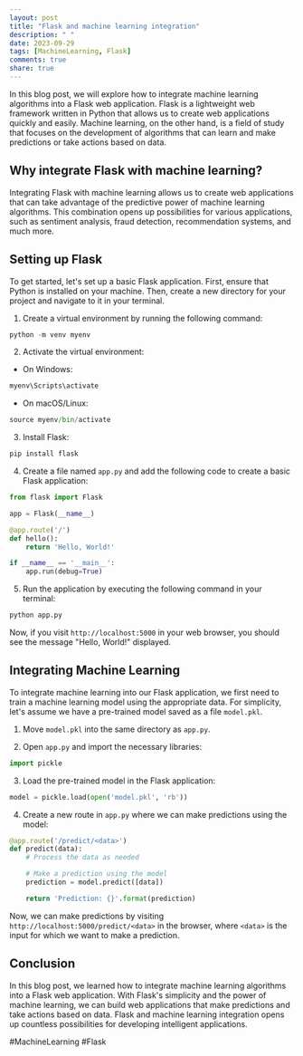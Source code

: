 ```yaml
---
layout: post
title: "Flask and machine learning integration"
description: " "
date: 2023-09-29
tags: [MachineLearning, Flask]
comments: true
share: true
---
```


In this blog post, we will explore how to integrate machine learning algorithms into a Flask web application. Flask is a lightweight web framework written in Python that allows us to create web applications quickly and easily. Machine learning, on the other hand, is a field of study that focuses on the development of algorithms that can learn and make predictions or take actions based on data.

## Why integrate Flask with machine learning?

Integrating Flask with machine learning allows us to create web applications that can take advantage of the predictive power of machine learning algorithms. This combination opens up possibilities for various applications, such as sentiment analysis, fraud detection, recommendation systems, and much more.

## Setting up Flask 

To get started, let's set up a basic Flask application. First, ensure that Python is installed on your machine. Then, create a new directory for your project and navigate to it in your terminal. 

1. Create a virtual environment by running the following command:
```python
python -m venv myenv
```

2. Activate the virtual environment:
- On Windows:
```python
myenv\Scripts\activate
```
- On macOS/Linux:
```python
source myenv/bin/activate
```

3. Install Flask:
```python
pip install flask
```

4. Create a file named `app.py` and add the following code to create a basic Flask application:
```python
from flask import Flask

app = Flask(__name__)

@app.route('/')
def hello():
    return 'Hello, World!'

if __name__ == '__main__':
    app.run(debug=True)
```

5. Run the application by executing the following command in your terminal:
```python
python app.py
```

Now, if you visit `http://localhost:5000` in your web browser, you should see the message "Hello, World!" displayed.

## Integrating Machine Learning

To integrate machine learning into our Flask application, we first need to train a machine learning model using the appropriate data. For simplicity, let's assume we have a pre-trained model saved as a file `model.pkl`.

1. Move `model.pkl` into the same directory as `app.py`.

2. Open `app.py` and import the necessary libraries:
```python
import pickle
```

3. Load the pre-trained model in the Flask application:
```python
model = pickle.load(open('model.pkl', 'rb'))
```

4. Create a new route in `app.py` where we can make predictions using the model:
```python
@app.route('/predict/<data>')
def predict(data):
    # Process the data as needed

    # Make a prediction using the model
    prediction = model.predict([data])

    return 'Prediction: {}'.format(prediction)
```

Now, we can make predictions by visiting `http://localhost:5000/predict/<data>` in the browser, where `<data>` is the input for which we want to make a prediction.

## Conclusion

In this blog post, we learned how to integrate machine learning algorithms into a Flask web application. With Flask's simplicity and the power of machine learning, we can build web applications that make predictions and take actions based on data. Flask and machine learning integration opens up countless possibilities for developing intelligent applications.

#MachineLearning #Flask